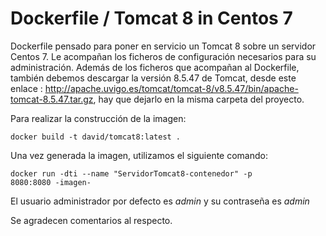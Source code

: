 # Dockerfile / Tomcat 8 in Centos 7

Dockerfile pensado para poner en servicio un Tomcat 8 sobre un servidor Centos 7. Le acompañan los ficheros de configuración necesarios para su administración. Además de los ficheros que acompañan al Dockerfile, también debemos descargar la versión 8.5.47 de Tomcat, desde este enlace : http://apache.uvigo.es/tomcat/tomcat-8/v8.5.47/bin/apache-tomcat-8.5.47.tar.gz, hay que dejarlo en la misma carpeta del proyecto.

Para realizar la construcción de la imagen:

<code>docker build -t david/tomcat8:latest .</code>

Una vez generada la imagen, utilizamos el siguiente comando:

<code>docker run -dti --name "ServidorTomcat8-contenedor" -p 8080:8080 -imagen- </code>

El usuario administrador por defecto es *admin* y su contraseña es *admin*

Se agradecen comentarios al respecto. 
